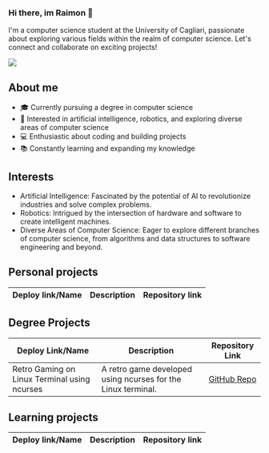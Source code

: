 ### Hi there, im Raimon 👋
I'm a computer science student at the University of Cagliari, passionate about exploring various fields within the realm of computer science.
Let's connect and collaborate on exciting projects!

![](https://komarev.com/ghpvc/?username=Neune0)

## About me
- 🎓 Currently pursuing a degree in computer science
- 🌱 Interested in artificial intelligence, robotics, and exploring diverse areas of computer science
- 💻 Enthusiastic about coding and building projects
- 📚 Constantly learning and expanding my knowledge

## Interests
- Artificial Intelligence: Fascinated by the potential of AI to revolutionize industries and solve complex problems.
- Robotics: Intrigued by the intersection of hardware and software to create intelligent machines.
- Diverse Areas of Computer Science: Eager to explore different branches of computer science, from algorithms and data structures to software engineering and beyond.



## Personal projects
| Deploy link/Name      | Description | Repository link     |
| - | - | - |

## Degree Projects  
| Deploy Link/Name | Description | Repository Link |  
|------------------|-------------|-----------------|  
| Retro Gaming on Linux Terminal using ncurses | A retro game developed using ncurses for the Linux terminal. | [GitHub Repo](https://github.com/Neune0/progetto-sistemi-operativi) |


## Learning projects
| Deploy link/Name      | Description | Repository link     |
| - | - | - |

